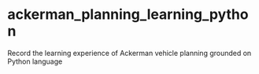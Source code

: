 # ackerman_planning_learning_python
Record the learning experience of Ackerman vehicle planning grounded on Python language 
